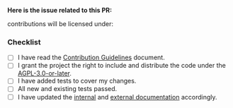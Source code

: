 <!--
Please provide a related issue number if applicable. If not, please create one first.
-->

**Here is the issue related to this PR:
<Replace this with the corresponding issue number>**

<!--
Replace This Text:
Include a description of the PR.

What does it do? Why is it necessary? What problem does it solve?
-->

contributions will be licensed under:

### Checklist

- [ ] I have read the [Contribution Guidelines](TODO) document.
- [ ] I grant the project the right to include and distribute the code under the
      [AGPL-3.0-or-later](TODO).
- [ ] I have added tests to cover my changes.
- [ ] All new and existing tests passed.
- [ ] I have updated the [internal](TODO) and [external documentation](TODO)
      accordingly.
